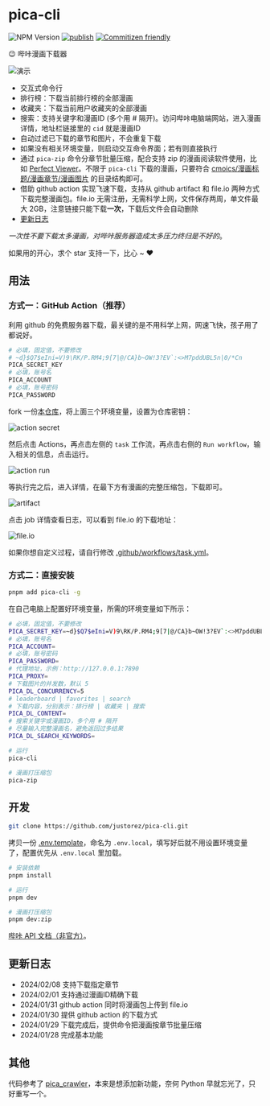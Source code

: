 # pica-cli

![NPM Version](https://img.shields.io/npm/v/pica-cli)
[![publish](https://github.com/justorez/pica-cli/actions/workflows/publish.yml/badge.svg)](https://github.com/justorez/pica-cli/actions/workflows/publish.yml)
[![Commitizen friendly](https://img.shields.io/badge/commitizen-friendly-brightgreen.svg)](http://commitizen.github.io/cz-cli/)

😉 哔咔漫画下载器

![演示](https://s2.loli.net/2024/02/01/Qc7L3qGZOWBPmkR.gif)

- 交互式命令行
- 排行榜：下载当前排行榜的全部漫画
- 收藏夹：下载当前用户收藏夹的全部漫画
- 搜索：支持关键字和漫画ID (多个用 # 隔开)。访问哔咔电脑端网站，进入漫画详情，地址栏链接里的 `cid` 就是漫画ID
- 自动过滤已下载的章节和图片，不会重复下载
- 如果没有相关环境变量，则启动交互命令界面；若有则直接执行
- 通过 `pica-zip` 命令分章节批量压缩，配合支持 zip 的漫画阅读软件使用，比如 [Perfect Viewer](https://play.google.com/store/apps/details?id=com.rookiestudio.perfectviewer)。不限于 `pica-cli` 下载的漫画，只要符合 [cmoics/漫画标题/漫画章节/漫画图片](#) 的目录结构即可。
- 借助 github action 实现飞速下载，支持从 github artifact 和 file.io 两种方式下载完整漫画包。file.io 无需注册，无需科学上网，文件保存两周，单文件最大 2GB，注意链接只能下载**一次**，下载后文件会自动删除
- [更新日志](#更新日志)

*一次性不要下载太多漫画，对哔咔服务器造成太多压力终归是不好的*。

如果用的开心，求个 star 支持一下，比心 ~ ❤️

## 用法

### 方式一：GitHub Action（推荐）

利用 github 的免费服务器下载，最关键的是不用科学上网，网速飞快，孩子用了都说好。

```bash
# 必填，固定值，不要修改
# ~d}$Q7$eIni=V)9\RK/P.RM4;9[7|@/CA}b~OW!3?EV`:<>M7pddUBL5n|0/*Cn
PICA_SECRET_KEY
# 必填，账号名
PICA_ACCOUNT
# 必填，账号密码
PICA_PASSWORD
```

fork 一份[本仓库](https://github.com/justorez/pica-cli)，将上面三个环境变量，设置为仓库密钥：

![action secret](https://s2.loli.net/2024/01/30/5FxU7olyWC3VAe1.png)

然后点击 Actions，再点击左侧的 `task` 工作流，再点击右侧的 `Run workflow`，输入相关的信息，点击运行。

![action run](https://s2.loli.net/2024/01/30/PmfublZKLFQrth9.png)

等执行完之后，进入详情，在最下方有漫画的完整压缩包，下载即可。

![artifact](https://s2.loli.net/2024/01/31/rIlTGfy8O5HiFcV.png)

点击 job 详情查看日志，可以看到 file.io 的下载地址：

![file.io](https://s2.loli.net/2024/01/31/UT4i6zpGjYvDxL3.png)

如果你想自定义过程，请自行修改 [.github/workflows/task.yml](.github/workflows/task.yml)。

### 方式二：直接安装

```bash
pnpm add pica-cli -g
```
在自己电脑上配置好环境变量，所需的环境变量如下所示：

```bash
# 必填，固定值，不要修改
PICA_SECRET_KEY=~d}$Q7$eIni=V)9\RK/P.RM4;9[7|@/CA}b~OW!3?EV`:<>M7pddUBL5n|0/*Cn
# 必填，账号名
PICA_ACCOUNT=
# 必填，账号密码
PICA_PASSWORD=
# 代理地址，示例：http://127.0.0.1:7890
PICA_PROXY=
# 下载图片的并发数，默认 5
PICA_DL_CONCURRENCY=5
# leaderboard | favorites | search
# 下载内容，分别表示：排行榜 | 收藏夹 | 搜索
PICA_DL_CONTENT=
# 搜索关键字或漫画ID，多个用 # 隔开
# 尽量输入完整漫画名，避免返回过多结果
PICA_DL_SEARCH_KEYWORDS=
```

```bash
# 运行
pica-cli

# 漫画打压缩包
pica-zip
```

## 开发

```bash
git clone https://github.com/justorez/pica-cli.git
```

拷贝一份 [.env.template](.env.template)，命名为 `.env.local`，填写好后就不用设置环境变量了，配置优先从 `.env.local` 里加载。

```bash
# 安装依赖
pnpm install

# 运行
pnpm dev

# 漫画打压缩包
pnpm dev:zip
```

[哔咔 API 文档（非官方）](https://www.apifox.cn/apidoc/shared-44da213e-98f7-4587-a75e-db998ed067ad/doc-1034189)。

## 更新日志

- 2024/02/08 支持下载指定章节
- 2024/02/01 支持通过漫画ID精确下载
- 2024/01/31 github action 同时将漫画包上传到 file.io
- 2024/01/30 提供 github action 的下载方式
- 2024/01/29 下载完成后，提供命令把漫画按章节批量压缩
- 2024/01/28 完成基本功能

## 其他

代码参考了 [pica_crawler](https://github.com/lx1169732264/pica_crawler)，本来是想添加新功能，奈何 Python 早就忘光了，只好重写一个。
